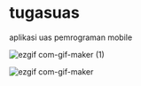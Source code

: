 # tugasuas
aplikasi uas pemrograman mobile 





![ezgif com-gif-maker (1)](https://user-images.githubusercontent.com/44814957/149325348-79369103-97e7-4330-a312-3d5b27fa7be9.gif)







![ezgif com-gif-maker](https://user-images.githubusercontent.com/44814957/149325418-ee9e5549-23ab-43b8-aeb3-4fb872afeccd.gif)

